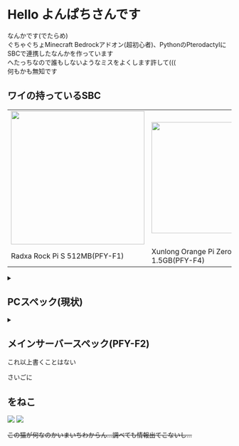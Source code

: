 # Hello よんぱちさんです
なんかです(でたらめ)<br>
ぐちゃぐちょMinecraft Bedrockアドオン(超初心者)、PythonのPterodactylにSBCで連携したなんかを作っています<br>
へたっちなので誰もしないようなミスをよくします許して(((<br>
何もかも無知です<br>
<!-- そろそろ就職したい... -->

## ワイの持っているSBC<br>
<table>
  <tr>
    <td> <img width="300px" src="https://github.com/Yon4800/Yon4800/assets/48090196/a223ef76-00af-435d-92ca-524a483337db"/></td>
    <td> <img width="250px" src="https://github.com/Yon4800/Yon4800/assets/48090196/c22b88ae-cee2-4742-8128-2ab711ab6517"/></td>
    <td> <img width="300px" src="https://github.com/Yon4800/Yon4800/assets/48090196/8e1e65e9-6a28-44d5-86fe-0d7a8ae1399b"/></td>
  </tr>
  <tr>
    <td> Radxa Rock Pi S 512MB(PFY-F1)</td>
    <td> Xunlong Orange Pi Zero 3 1.5GB(PFY-F4)</td>
    <td> Librecomputer AML-S905D3-CC 4GB(PFY-F3)</td>
  </tr>
</table>

<details>
  <summary><h2>PCスペック(現状)</h2></summary>
  <ul>
    <li>CPU: AMD Ryzen 5 2600</li>
    <li>M/B: MSI B450 Gaming Plus</li>
    <li>Videocard: Palit Nvidia Geforce GTX 1660 Super</li>
    <li>Mem: DDR4-2666 8GB×4(32GB)</li>
    <li>SSD: NVMe 512GB</li>
    <li>HDD: Seagate 2TB <s>端子壊れかけ(((</s></li>
  </ul>
</details>
<details>
  <summary><h2>メインサーバースペック(PFY-F2)</h2></summary>
  <ul>
    <li>CPU: AMD Ryzen 7 1700</li>
    <li>M/B: ASRock AB350 Gaming-ITX/AC</li>
    <li>Videocard: Radeonの何か(しらべろ</li>
    <li>DDR4-3000 Mem: 8GB×2</li>
    <li>SSD: SATA 256GB</li>
  </ul>
</details>
これ以上書くことはない

さいごに
## をねこ
<img src="https://github.com/Yon4800/Yon4800/assets/48090196/24e5cfa9-8bc5-42c2-9a05-b3e15df46bf2"/>
<img src="https://github.com/Yon4800/Yon4800/assets/48090196/16dd59c6-5afd-4f32-8914-e9ef896fda01"/>

<s>この猫が何なのかいまいちわからん...調べても情報出てこないし...</s>
